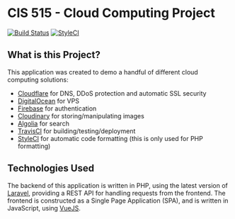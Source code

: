 # CIS 515 - Cloud Computing Project

[![Build Status](https://travis-ci.org/telton/515-project.svg?branch=master)](https://travis-ci.org/telton/515-project)
[![StyleCI](https://github.styleci.io/repos/151108162/shield?branch=master)](https://github.styleci.io/repos/151108162)

## What is this Project?

This application was created to demo a handful of different cloud computing solutions:

-   [Cloudflare](https://cloudflare.com/) for DNS, DDoS protection and automatic SSL security
-   [DigitalOcean](https://digitalocean.com) for VPS
-   [Firebase](https://firebase.google.com) for authentication
-   [Cloudinary](https://cloudinary.com) for storing/manipulating images
-   [Algolia](https://algolia.com) for search
-   [TravisCI](https://travis-ci.org) for building/testing/deployment
-   [StyleCI](https://styleci.io) for automatic code formatting (this is only used for PHP formatting)

## Technologies Used

The backend of this application is written in PHP, using the latest version of [Laravel](https://laravel.com), providing a REST API for handling requests from the frontend. The frontend is constructed as a Single Page Application (SPA), and is written in JavaScript, using [VueJS](https://vuejs.org).
